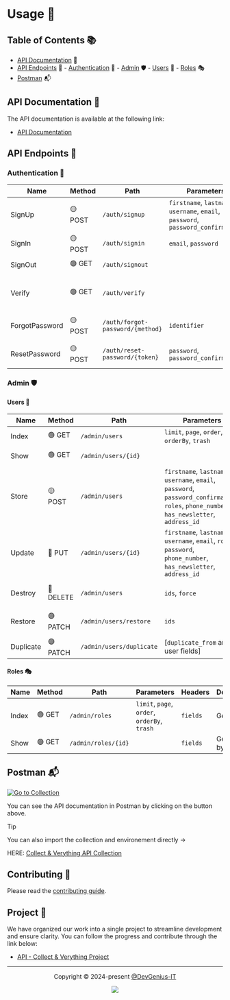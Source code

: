 # Usage 🔧

## Table of Contents 📚

- [API Documentation](#api-documentation-) 📖
- [API Endpoints](#api-endpoints-) 📡
		- [Authentication](#authentication-) 🔐
		- [Admin](#admin-) 🛡️
				- [Users](#users-) 👤
				- [Roles](#roles-) 🎭
- [Postman](#postman-) 📬

## API Documentation 📖

The API documentation is available at the following link:

- [API Documentation](https://documenter.getpostman.com/view/22240109/2sAYBREDeP)

## API Endpoints 📡

### Authentication 🔐

| Name           | Method  | Path                             | Parameters                                                                        | Headers                         | Description                     |
| -------------- | ------- | -------------------------------- | --------------------------------------------------------------------------------- | ------------------------------- | ------------------------------- |
| SignUp         | 🟡 POST | `/auth/signup`                   | `firstname`, `lastname`, `username`, `email`, `password`, `password_confirmation` |                                 | Register a new user             |
| SignIn         | 🟡 POST | `/auth/signin`                   | `email`, `password`                                                               |                                 | Login a user                    |
| SignOut        | 🟢 GET  | `/auth/signout`                  |                                                                                   | `Authorization: Bearer {token}` | Logout a user                   |
| Verify         | 🟢 GET  | `/auth/verify`                   |                                                                                   | `Authorization: Bearer {token}` | Verify and refresh user's token |
| ForgotPassword | 🟡 POST | `/auth/forgot-password/{method}` | `identifier`                                                                      |                                 | Send a password reset email     |
| ResetPassword  | 🟡 POST | `/auth/reset-password/{token}`   | `password`, `password_confirmation`                                               |                                 | Reset a user's password         |

### Admin 🛡️

#### Users 👤

| Name      | Method    | Path                     | Parameters                                                                                                                                                                         | Headers  | Description            |
| --------- | --------- | ------------------------ | ---------------------------------------------------------------------------------------------------------------------------------------------------------------------------------- | -------- | ---------------------- |
| Index     | 🟢 GET    | `/admin/users`           | `limit`, `page`, `order`, `orderBy`, `trash`                                                                                                                                       | `fields` | Get all users          |
| Show      | 🟢 GET    | `/admin/users/{id}`      |                                                                                                                                                                                    | `fields` | Get a user by ID       |
| Store     | 🟡 POST   | `/admin/users`           | `firstname`, `lastname`, `username`, `email`, `password`, `password_confirmation`, `roles`, `phone_number `, `has_newsletter`, `address_id`      |          | Create a new user      |
| Update    | 🔵 PUT    | `/admin/users/{id}`      | `firstname`, `lastname`, `username`, `email`, `roles`, `password`, `phone_number`, `has_newsletter`, `address_id`                          |          | Update a user by ID    |
| Destroy   | 🔴 DELETE | `/admin/users`           | `ids`, `force`                                                                                                                                                                     |          | Delete multiple users  |
| Restore   | 🟣 PATCH  | `/admin/users/restore`   | `ids`                                                                                                                                                                              |          | Restore multiple users |
| Duplicate | 🟣 PATCH  | `/admin/users/duplicate` | [`duplicate_from` and user fields]                                                                                                                                                 |          | Duplicate a user       |

#### Roles 🎭

| Name    | Method    | Path                   | Parameters                                   | Headers  | Description            |
| ------- | --------- | ---------------------- | -------------------------------------------- | -------- | ---------------------- |
| Index   | 🟢 GET    | `/admin/roles`         | `limit`, `page`, `order`, `orderBy`, `trash` | `fields` | Get all roles          |
| Show    | 🟢 GET    | `/admin/roles/{id}`    |                                              | `fields` | Get a role by ID       |

## Postman 📬

[![Go to Collection](https://run.pstmn.io/button.svg)](https://github.com/DevGenius-IT/collect-n-verything-back/blob/main/docs/postman-workspace)

You can see the API documentation in Postman by clicking on the button above.

> [!TIP]
> You can also import the collection and environement directly ->
>
> HERE: [Collect & Verything API Collection](https://github.com/DevGenius-IT/collect-n-verything-back/blob/main/docs/postman-workspace)

## Contributing 🤝

Please read
the [contributing guide](https://github.com/DevGenius-IT/collect-n-verything-back/blob/main/CONTRIBUTING.md).

## Project 📂

We have organized our work into a single project to streamline development and ensure clarity. You can follow the
progress and contribute through the link below:

- [API - Collect & Verything Project](https://github.com/orgs/DevGenius-IT/projects/2)

---

<p align="center">
	Copyright &copy; 2024-present <a href="https://github.com/DevGenius-IT" target="_blank">@DevGenius-IT</a>
</p>

<p align="center">
	<a href="https://github.com/DevGenius-IT/collect-n-verything-back/blob/main/LICENSE.md"><img src="https://img.shields.io/static/v1.svg?style=for-the-badge&label=License&message=MIT&logoColor=d9e0ee&colorA=363a4f&colorB=b7bdf8"/></a>
</p>
